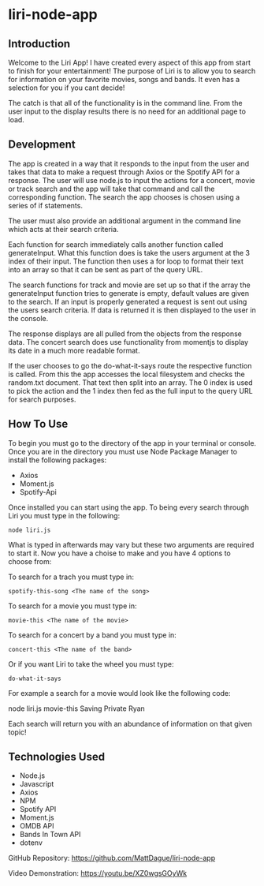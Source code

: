 # liri-node-app

Introduction 
---------------------------------------------

Welcome to the Liri App! I have created every aspect of this app from start to finish for your entertainment! The purpose of Liri is to allow you to search for information on your favorite movies, songs and bands. It even has a selection for you if you cant decide! 

The catch is that all of the functionality is in the command line. From the user input to the display results there is no need for an additional page to load.

Development
---------------------------------------------

The app is created in a way that it responds to the input from the user and takes that data to make a request through Axios or the Spotify API for a response. The user will use node.js to input the actions for a concert, movie or track search and the app will take that command and call the corresponding function. The search the app chooses is chosen using a series of if statements.

The user must also provide an additional argument in the command line which acts at their search criteria. 

Each function for search immediately calls another function called generateInput. What this function does is take the users argument at the 3 index of their input. The function then uses a for loop to format their text into an array so that it can be sent as part of the query URL.

The search functions for track and movie are set up so that if the array the generateInput function tries to generate is empty, default values are given to the search. If an input is properly generated a request is sent out using the users search criteria. If data is returned it is then displayed to the user in the console. 

The response displays are all pulled from the objects from the response data. The concert search does use functionality from momentjs to display its date in a much more readable format.

If the user chooses to go the do-what-it-says route the respective function is called. From this the app accesses the local filesystem and checks the random.txt document. That text then split into an array. The 0 index is used to pick the action and the 1 index then fed as the full input to the query URL for search purposes.

How To Use
-------------------------------------------

To begin you must go to the directory of the app in your terminal or console. Once you are in the directory you must use Node Package Manager to install the following packages:

- Axios
- Moment.js
- Spotify-Api

Once installed you can start using the app. To being every search through Liri you must type in the following:

    node liri.js 

What is typed in afterwards may vary but these two arguments are required to start it. Now you have a choise to make and you have 4 options to choose from:


To search for a trach you must type in:

    spotify-this-song <The name of the song>

To search for a movie you must type in:

    movie-this <The name of the movie>

To search for a concert by a band you must type in:

    concert-this <The name of the band>

Or if you want Liri to take the wheel you must type:

    do-what-it-says 



For example a search for a movie would look like the following code:

node liri.js movie-this Saving Private Ryan


Each search will return you with an abundance of information on that given topic!


Technologies Used
----------------------------------------
- Node.js
- Javascript
- Axios
- NPM 
- Spotify API
- Moment.js
- OMDB API
- Bands In Town API
- dotenv




GitHub Repository: https://github.com/MattDague/liri-node-app

Video Demonstration: https://youtu.be/XZ0wgsGOyWk